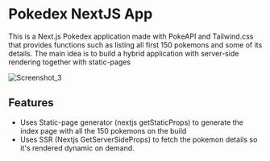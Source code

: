# Pokedex NextJS App

This is a Next.js Pokedex application made with PokeAPI and Tailwind.css that provides functions such as listing all first 150 pokemons and some of its details. The main idea is to build a hybrid application with server-side rendering together with static-pages

![Screenshot_3](https://user-images.githubusercontent.com/17390090/105651980-06145300-5e97-11eb-9de4-def2f6490728.png)

## Features
- Uses Static-page generator (nextjs getStaticProps) to generate the index page with all the 150 pokemons on the build
- Uses SSR (Nextjs GetServerSideProps) to fetch the pokemon details so it's rendered dynamic on demand.
